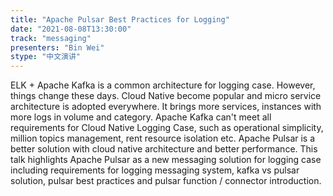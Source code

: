 ```yaml
---
title: "Apache Pulsar Best Practices for Logging"
date: "2021-08-08T13:30:00" 
track: "messaging"
presenters: "Bin Wei"
stype: "中文演讲"
---
```

ELK + Apache Kafka is a common architecture for logging case. However, things change these days. Cloud Native become popular and micro service architecture is adopted everywhere. It brings more services, instances with more logs in volume and category. Apache Kafka can't meet all requirements for Cloud Native Logging Case, such as operational simplicity, million topics management, rent resource isolation etc. Apache Pulsar is a better solution with cloud native architecture and better performance. This talk highlights Apache Pulsar as a new messaging solution for logging case including requirements for logging messaging system, kafka vs pulsar solution, pulsar best practices and pulsar function / connector introduction.